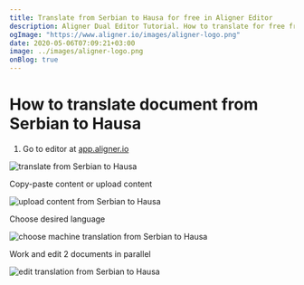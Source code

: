 ```yaml
---
title: Translate from Serbian to Hausa for free in Aligner Editor
description: Aligner Dual Editor Tutorial. How to translate for free from Serbian to Hausa. Aligner is multilingual document management platform. 
ogImage: "https://www.aligner.io/images/aligner-logo.png"
date: 2020-05-06T07:09:21+03:00
image: ../images/aligner-logo.png
onBlog: true
---
```


# How to translate document from Serbian to Hausa

1. Go to editor at [app.aligner.io](https://app.aligner.io "Aligner App web page")

![translate from Serbian to Hausa](../aligner-blank-editor.png "translate from Serbian to Hausa")

Copy-paste content or upload content

![upload content from Serbian to Hausa](../aligner-uploaded-document.png "upload content from Serbian to Hausa")

Choose desired language

![choose machine translation from Serbian to Hausa](../aligner-language-dropdown.png "choose machine translation from Serbian to Hausa")

Work and edit 2 documents in parallel

![edit translation from Serbian to Hausa](../aligner-double-sitded-editor.png "edit translation from Serbian to Hausa")

